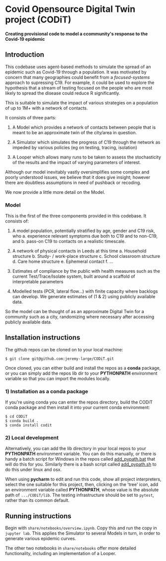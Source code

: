 #  Covid Opensource Digital Twin project (CODiT)

#### Creating provisional code to model a ccommunity's response to the Covid-19 epidemic

## Introduction

This codebase uses agent-based methods to simulate the spread of an epidemic such as Covid-19 through a population.
It was motivated by concern that many geographies could benefit from a _focused-systems_ approach to supressing C19. 
For example, it could be used to explore the hypothesis that a stream of testing focused on the people who are most likely 
to spread the disease could reduce R significantly. 

This is suitable to simulate the impact of various strategies on a population of up to 1M+ with a network of contacts.  

It consists of three parts:

1. A Model which provides a network of contacts between people that is meant to be an approximate twin of the city/area in question.

1. A Simulator which simulates the progress of C19 through the network as impeded by various policies (eg on testing, tracing, isolation)

1. A Looper which allows many runs to be taken to assess the stochasticity of the results and the impact of varying parameters of interest.


Although our model inevitably vastly oversimplifies some complex and poorly understood issues, 
we believe that it does give insight; however there are doubtless assumptions in need of pushback or recoding. 

We now provide a little more detail on the Model.

### Model
This is the first of the three components provided in this codebase. It consists of:

1.	A model population, potentially stratified by age, gender and C19 risk, who
a.	experience relevant symptoms due both to C19 and to non-C19, and 
b.	pass-on C19 to contacts on a realistic timescale.

2.	A network of physical contacts in Leeds at this time
a.	Household structure
b.	Study- / work-place structure
c.  School classroom structure
d.  Care home structure
e.	Ephemeral contact
f.  ...

3.	Estimates of compliance by the public with health measures such as the current Test/Trace/Isolate system, built around a scaffold of interpretable parameters

4.	Modelled tests (PCR, lateral flow…) with finite capacity where backlogs can develop.
We generate estimates of (1 & 2) using publicly available data. 

So the model can be thought of as an approximate Digital Twin for a community such as a city, 
randomizing where necessary after accessing publicly available data. 

## Installation instructions

The github repos can be cloned on to your local machine:
```
$ git clone git@github.com:jeremy-large/CODiT.git
```
Once cloned, you can either build and install the repos as a **conda** package, or you can simply add the repos lib dir to 
your **PYTHONPATH** environment variable so that you can import the modules locally.

### 1) Installation as a conda package

If you're using conda you can enter the repos directory, build the CODiT conda package and then install it into your current conda environment:
```
$ cd CODiT
$ conda build .
$ conda install codit
```

### 2) Local development

Alternatively, you can add the lib directory in your local repos to your **PYTHONPATH** environment variable.  You can do this 
manually, or there is handy a batch script for Windows in the repos called 
[add_pypath.bat](https://github.com/jeremy-large/CODiT/blob/master/add_pypath.bat) that will do this for you.
Similarly there is a bash script called 
[add_pypath.sh](https://github.com/jeremy-large/CODiT/blob/master/add_pypath.sh) to do this under linux and osx.

When using **pycharm** to edit and run this code, show all project interpreters, select the one suitable for this project, 
then, clicking on the 'tree' icon, add an environment variable called **PYTHONPATH**,  whose value is the absolute path 
of `.../CODiT/lib`. The testing infrastructure should be set to `pytest`, rather than its common default.

## Running instructions

Begin with `share/notebooks/overview.ipynb`. Copy this and run the copy in `jupyter lab`.
This applies the Simulator to several Models in turn, in order to generate various epidemic curves.

The other two notebooks in `share/notebooks` offer more detailed functionality, 
including an implementation of a Looper.
